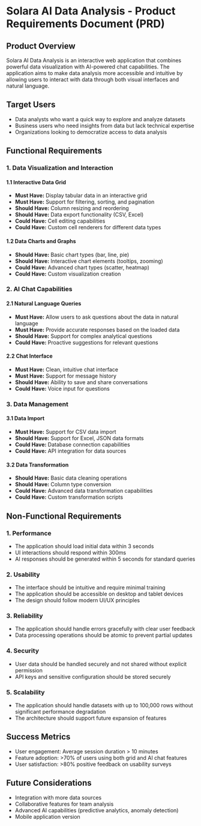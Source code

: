# Solara AI Data Analysis - Product Requirements Document (PRD)

## Product Overview

Solara AI Data Analysis is an interactive web application that combines powerful data visualization with AI-powered chat capabilities. The application aims to make data analysis more accessible and intuitive by allowing users to interact with data through both visual interfaces and natural language.

## Target Users

- Data analysts who want a quick way to explore and analyze datasets
- Business users who need insights from data but lack technical expertise
- Organizations looking to democratize access to data analysis

## Functional Requirements

### 1. Data Visualization and Interaction

#### 1.1 Interactive Data Grid
- **Must Have:** Display tabular data in an interactive grid
- **Must Have:** Support for filtering, sorting, and pagination
- **Should Have:** Column resizing and reordering
- **Should Have:** Data export functionality (CSV, Excel)
- **Could Have:** Cell editing capabilities
- **Could Have:** Custom cell renderers for different data types

#### 1.2 Data Charts and Graphs
- **Should Have:** Basic chart types (bar, line, pie)
- **Should Have:** Interactive chart elements (tooltips, zooming)
- **Could Have:** Advanced chart types (scatter, heatmap)
- **Could Have:** Custom visualization creation

### 2. AI Chat Capabilities

#### 2.1 Natural Language Queries
- **Must Have:** Allow users to ask questions about the data in natural language
- **Must Have:** Provide accurate responses based on the loaded data
- **Should Have:** Support for complex analytical questions
- **Could Have:** Proactive suggestions for relevant questions

#### 2.2 Chat Interface
- **Must Have:** Clean, intuitive chat interface
- **Must Have:** Support for message history
- **Should Have:** Ability to save and share conversations
- **Could Have:** Voice input for questions

### 3. Data Management

#### 3.1 Data Import
- **Must Have:** Support for CSV data import
- **Should Have:** Support for Excel, JSON data formats
- **Could Have:** Database connection capabilities
- **Could Have:** API integration for data sources

#### 3.2 Data Transformation
- **Should Have:** Basic data cleaning operations
- **Should Have:** Column type conversion
- **Could Have:** Advanced data transformation capabilities
- **Could Have:** Custom transformation scripts

## Non-Functional Requirements

### 1. Performance

- The application should load initial data within 3 seconds
- UI interactions should respond within 300ms
- AI responses should be generated within 5 seconds for standard queries

### 2. Usability

- The interface should be intuitive and require minimal training
- The application should be accessible on desktop and tablet devices
- The design should follow modern UI/UX principles

### 3. Reliability

- The application should handle errors gracefully with clear user feedback
- Data processing operations should be atomic to prevent partial updates

### 4. Security

- User data should be handled securely and not shared without explicit permission
- API keys and sensitive configuration should be stored securely

### 5. Scalability

- The application should handle datasets with up to 100,000 rows without significant performance degradation
- The architecture should support future expansion of features

## Success Metrics

- User engagement: Average session duration > 10 minutes
- Feature adoption: >70% of users using both grid and AI chat features
- User satisfaction: >80% positive feedback on usability surveys

## Future Considerations

- Integration with more data sources
- Collaborative features for team analysis
- Advanced AI capabilities (predictive analytics, anomaly detection)
- Mobile application version

